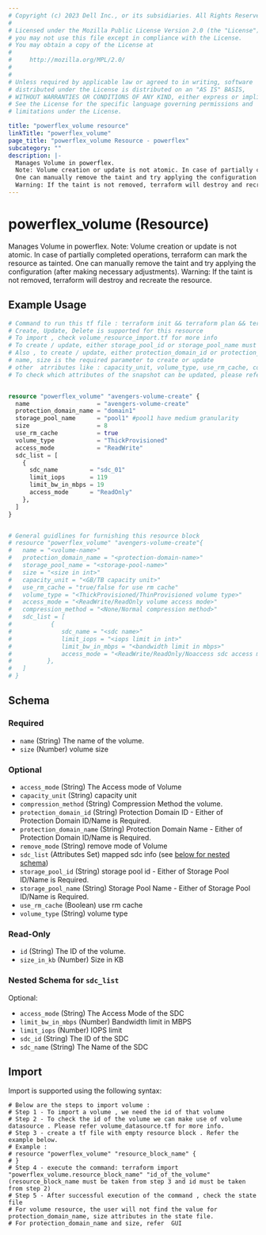 ```yaml
---
# Copyright (c) 2023 Dell Inc., or its subsidiaries. All Rights Reserved.
# 
# Licensed under the Mozilla Public License Version 2.0 (the "License");
# you may not use this file except in compliance with the License.
# You may obtain a copy of the License at
# 
#     http://mozilla.org/MPL/2.0/
# 
# 
# Unless required by applicable law or agreed to in writing, software
# distributed under the License is distributed on an "AS IS" BASIS,
# WITHOUT WARRANTIES OR CONDITIONS OF ANY KIND, either express or implied.
# See the License for the specific language governing permissions and
# limitations under the License.

title: "powerflex_volume resource"
linkTitle: "powerflex_volume"
page_title: "powerflex_volume Resource - powerflex"
subcategory: ""
description: |-
  Manages Volume in powerflex.
  Note: Volume creation or update is not atomic. In case of partially completed operations, terraform can mark the resource as tainted.
  One can manually remove the taint and try applying the configuration (after making necessary adjustments).
  Warning: If the taint is not removed, terraform will destroy and recreate the resource.
---
```


# powerflex_volume (Resource)

Manages Volume in powerflex.
Note: Volume creation or update is not atomic. In case of partially completed operations, terraform can mark the resource as tainted.
One can manually remove the taint and try applying the configuration (after making necessary adjustments).
Warning: If the taint is not removed, terraform will destroy and recreate the resource.


## Example Usage

```terraform
# Command to run this tf file : terraform init && terraform plan && terraform apply
# Create, Update, Delete is supported for this resource
# To import , check volume_resource_import.tf for more info
# To create / update, either storage_pool_id or storage_pool_name must be provided
# Also , to create / update, either protection_domain_id or protection_domain_name must be provided
# name, size is the required parameter to create or update
# other  atrributes like : capacity_unit, volume_type, use_rm_cache, compression_method, access_mode, remove_mode, sdc_list are optional 
# To check which attributes of the snapshot can be updated, please refer Product Guide in the documentation


resource "powerflex_volume" "avengers-volume-create" {
  name                   = "avengers-volume-create"
  protection_domain_name = "domain1"
  storage_pool_name      = "pool1" #pool1 have medium granularity
  size                   = 8
  use_rm_cache           = true
  volume_type            = "ThickProvisioned"
  access_mode            = "ReadWrite"
  sdc_list = [
    {
      sdc_name         = "sdc_01"
      limit_iops       = 119
      limit_bw_in_mbps = 19
      access_mode      = "ReadOnly"
    },
  ]
}


# General guidlines for furnishing this resource block  
# resource "powerflex_volume" "avengers-volume-create"{
# 	name = "<volume-name>"
# 	protection_domain_name = "<protection-domain-name>"
# 	storage_pool_name = "<storage-pool-name>"
# 	size = "<size in int>"
# 	capacity_unit = "<GB/TB capacity unit>"
# 	use_rm_cache = "true/false for use rm cache" 
# 	volume_type = "<ThickProvisioned/ThinProvisioned volume type>" 
# 	access_mode = "<ReadWrite/ReadOnly volume access mode>"
# 	compression_method = "<None/Normal compression method>"
# 	sdc_list = [
# 	  		{
# 			   sdc_name = "<sdc name>"
# 			   limit_iops = "<iops limit in int>"
# 			   limit_bw_in_mbps = "<bandwidth limit in mbps>"
# 			   access_mode = "<ReadWrite/ReadOnly/Noaccess sdc access mode>"
# 		   },
# 	]
# }
```

<!-- schema generated by tfplugindocs -->
## Schema

### Required

- `name` (String) The name of the volume.
- `size` (Number) volume size

### Optional

- `access_mode` (String) The Access mode of Volume
- `capacity_unit` (String) capacity unit
- `compression_method` (String) Compression Method the volume.
- `protection_domain_id` (String) Protection Domain ID - Either of Protection Domain ID/Name is Required.
- `protection_domain_name` (String) Protection Domain Name - Either of Protection Domain ID/Name is Required.
- `remove_mode` (String) remove mode of Volume
- `sdc_list` (Attributes Set) mapped sdc info (see [below for nested schema](#nestedatt--sdc_list))
- `storage_pool_id` (String) storage pool id - Either of Storage Pool ID/Name is Required.
- `storage_pool_name` (String) Storage Pool Name - Either of Storage Pool ID/Name is Required.
- `use_rm_cache` (Boolean) use rm cache
- `volume_type` (String) volume type

### Read-Only

- `id` (String) The ID of the volume.
- `size_in_kb` (Number) Size in KB

<a id="nestedatt--sdc_list"></a>
### Nested Schema for `sdc_list`

Optional:

- `access_mode` (String) The Access Mode of the SDC
- `limit_bw_in_mbps` (Number) Bandwidth limit in MBPS
- `limit_iops` (Number) IOPS limit
- `sdc_id` (String) The ID of the SDC
- `sdc_name` (String) The Name of the SDC

## Import

Import is supported using the following syntax:

```shell
# Below are the steps to import volume :
# Step 1 - To import a volume , we need the id of that volume 
# Step 2 - To check the id of the volume we can make use of volume datasource . Please refer volume_datasource.tf for more info.
# Step 3 - create a tf file with empty resource block . Refer the example below.
# Example :
# resource "powerflex_volume" "resource_block_name" {
# }
# Step 4 - execute the command: terraform import "powerflex_volume.resource_block_name" "id_of_the_volume" (resource_block_name must be taken from step 3 and id must be taken from step 2)
# Step 5 - After successful execution of the command , check the state file
# For volume resource, the user will not find the value for protection_domain_name, size attributes in the state file.
# For protection_domain_name and size, refer  GUI
```
